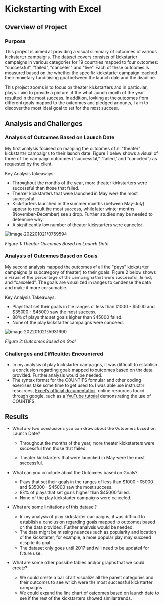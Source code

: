 # Kickstarting with Excel

## Overview of Project

### Purpose

This project is aimed at providing a visual summary of outcomes of various kickstarter campaigns. The dataset covers consists of kickstarter campaigns in various categories for 19 countries mapped to four outcomes: "successful", "failed", "canceled" and "live". Each of these outcomes is measured based on the whether the specific kickstarter campaign reached their monetary fundraising goal between the launch date and the deadline. 

This project zooms in to focus on theater kickstarters and in particular, plays. I aim to provide a picture of the what launch month of the year resulted in the most success. In addition, looking at the outcomes from different goals mapped to the outcomes and pledged amounts, I aim to discover the most ideal goal to set for the most success.

## Analysis and Challenges

### Analysis of Outcomes Based on Launch Date

My first analysis focused on mapping the outcomes of all "theater" kickstarter campaigns to their launch date. Figure 1 below shows a visual of three of the campaign outcomes (“successful,” “failed,” and “canceled”) as requested by the client.

Key Analysis takeaways: 

- Throughout the months of the year, more theater kickstarters were successful than those that failed. 
- Theater kickstarters that were launched in May were the most successful.
- Kickstarters launched in the summer months (between May-July) appear to result the most success, while later winter months (November-December) see a drop. Further studies may be needed to determine why.
- A significantly low number of theater kickstarters were canceled. 

![image-20220102170759594](C:\Users\nyaku\AppData\Roaming\Typora\typora-user-images\image-20220102170759594.png)

*Figure 1: Theater Outcomes Based on Launch Date*

### Analysis of Outcomes Based on Goals

My second analysis mapped the outcomes of all the "plays" kickstarter campaigns (a subcategory of theater) to their goals. Figure 2 below shows a visual of the percentage of the campaigns that were successful, failed, and “canceled”. The goals are visualized in  ranges to condense the data and make it more consumable. 

Key Analysis Takeaways:

- Plays that set their goals in the ranges of less than $1000 - $5000 and $35000 - $45000 saw the most success. 
- 88% of plays that set goals higher than $45000 failed. 
- None of the play kickstarter campaigns were canceled.

![image-20220102165931690](C:\Users\nyaku\AppData\Roaming\Typora\typora-user-images\image-20220102165931690.png)

*Figure 2: Outcomes Based on Goal*

### Challenges and Difficulties Encountered

- In my analysis of play kickstarter campaigns, it was difficult to establish a conclusion regarding goals mapped to outcomes based on the data provided. Further analysis would be needed.
- The syntax format for the COUNTIFS formular and other coding exercises take some time to get used to. I was able use instructor resources, [Excel's official documentation](https://support.microsoft.com/en-us/office/countifs-function-dda3dc6e-f74e-4aee-88bc-aa8c2a866842?ui=en-us&rs=en-us&ad=us), online resources found through google, such as a [YouTube tutorial](https://www.youtube.com/watch?v=Ihkgs7T3Do0&ab_channel=TechOnTheNet) demonstrating the use of COUNTIFS. 

## Results

- What are two conclusions you can draw about the Outcomes based on Launch Date?

  - Throughout the months of the year, more theater kickstarters were successful than those that failed. 

  - Theater kickstarters that were launched in May were the most successful.

- What can you conclude about the Outcomes based on Goals?
  - Plays that set their goals in the ranges of less than $1000 - $5000 and $35000 - $45000 saw the most success. 
  - 88% of plays that set goals higher than $45000 failed. 
  - None of the play kickstarter campaigns were canceled.
- What are some limitations of this dataset?
  - In my analysis of play kickstarter campaigns, it was difficult to establish a conclusion regarding goals mapped to outcomes based on the data provided. Further analysis would be needed.
  - The data might be missing nuances such as popularity and location of the kickstarter, for example, a more popular play may succeed despite its goal. 
  - The dataset only goes until 2017 and will need to be updated for future use. 

- What are some other possible tables and/or graphs that we could create?
  - We could create a bar chart visualize all the parent categories and their outcomes to see which were the most successful kickstarter campaigns
  - We could expand the line chart of outcomes based on launch date to see if the rest of the kickstarters showed similar trends. 
